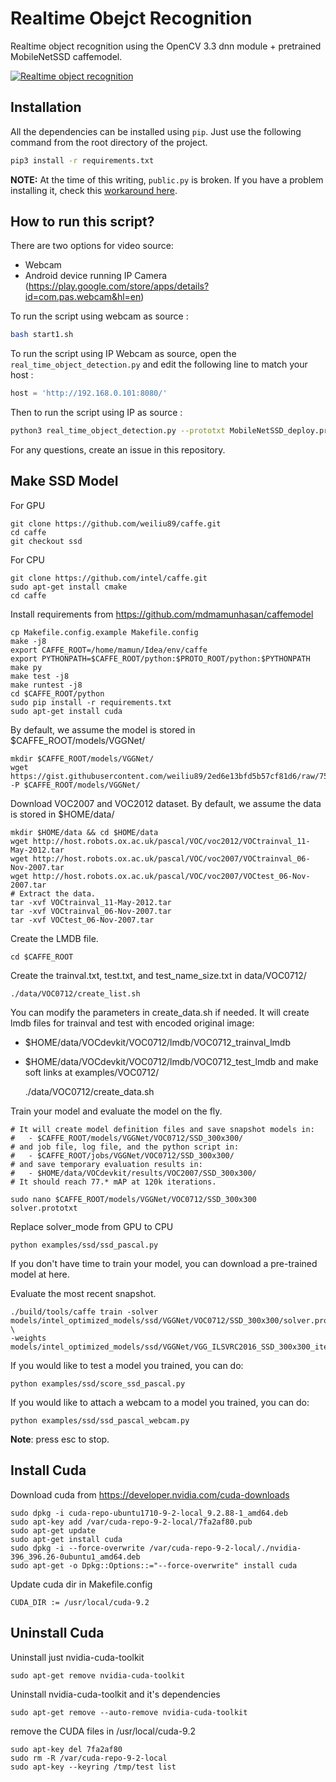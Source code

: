 # Realtime Obejct Recognition

Realtime object recognition using the OpenCV 3.3 dnn module + pretrained MobileNetSSD caffemodel.

[![Realtime object recognition](https://img.youtube.com/vi/LGUR4Rn_kWs/0.jpg)](https://www.youtube.com/watch?v=LGUR4Rn_kWs)

## Installation

All the dependencies can be installed using `pip`. Just use the following command from the root directory of the project.

```bash
pip3 install -r requirements.txt
```

**NOTE:** At the time of this writing, `public.py` is broken. If you have a problem installing it, check this [workaround here](https://github.com/C-Aniruddh/realtime_object_recognition/issues/1).

## How to run this script?

There are two options for video source:

 * Webcam
 * Android device running IP Camera (https://play.google.com/store/apps/details?id=com.pas.webcam&hl=en)

To run the script using webcam as source :

```bash
bash start1.sh
```

To run the script using IP Webcam as source, open the `real_time_object_detection.py` and edit the following line to match your host :

```python
host = 'http://192.168.0.101:8080/'
```

Then to run the script using IP as source :

```bash
python3 real_time_object_detection.py --prototxt MobileNetSSD_deploy.prototxt.txt --model MobileNetSSD_deploy.caffemodel --source web
```

For any questions, create an issue in this repository.

## Make SSD Model

For GPU 

    git clone https://github.com/weiliu89/caffe.git
    cd caffe
    git checkout ssd
    
For CPU

    git clone https://github.com/intel/caffe.git
    sudo apt-get install cmake
    cd caffe
    
Install requirements from https://github.com/mdmamunhasan/caffemodel
    
    cp Makefile.config.example Makefile.config
    make -j8 
    export CAFFE_ROOT=/home/mamun/Idea/env/caffe
    export PYTHONPATH=$CAFFE_ROOT/python:$PROTO_ROOT/python:$PYTHONPATH
    make py
    make test -j8
    make runtest -j8
    cd $CAFFE_ROOT/python
    sudo pip install -r requirements.txt
    sudo apt-get install cuda
    
By default, we assume the model is stored in $CAFFE_ROOT/models/VGGNet/
    
    mkdir $CAFFE_ROOT/models/VGGNet/
    wget https://gist.githubusercontent.com/weiliu89/2ed6e13bfd5b57cf81d6/raw/758667b33d1d1ff2ac86b244a662744b7bb48e01/VGG_ILSVRC_16_layers_fc_reduced_deploy.prototxt -P $CAFFE_ROOT/models/VGGNet/
    
Download VOC2007 and VOC2012 dataset. By default, we assume the data is stored in $HOME/data/
    
    mkdir $HOME/data && cd $HOME/data
    wget http://host.robots.ox.ac.uk/pascal/VOC/voc2012/VOCtrainval_11-May-2012.tar
    wget http://host.robots.ox.ac.uk/pascal/VOC/voc2007/VOCtrainval_06-Nov-2007.tar
    wget http://host.robots.ox.ac.uk/pascal/VOC/voc2007/VOCtest_06-Nov-2007.tar
    # Extract the data.
    tar -xvf VOCtrainval_11-May-2012.tar
    tar -xvf VOCtrainval_06-Nov-2007.tar
    tar -xvf VOCtest_06-Nov-2007.tar
    
Create the LMDB file.

    cd $CAFFE_ROOT

Create the trainval.txt, test.txt, and test_name_size.txt in data/VOC0712/
    
    ./data/VOC0712/create_list.sh
    
You can modify the parameters in create_data.sh if needed. It will create lmdb files for trainval and test with encoded original image:
- $HOME/data/VOCdevkit/VOC0712/lmdb/VOC0712_trainval_lmdb
- $HOME/data/VOCdevkit/VOC0712/lmdb/VOC0712_test_lmdb
and make soft links at examples/VOC0712/


    ./data/VOC0712/create_data.sh
    
Train your model and evaluate the model on the fly.

    # It will create model definition files and save snapshot models in:
    #   - $CAFFE_ROOT/models/VGGNet/VOC0712/SSD_300x300/
    # and job file, log file, and the python script in:
    #   - $CAFFE_ROOT/jobs/VGGNet/VOC0712/SSD_300x300/
    # and save temporary evaluation results in:
    #   - $HOME/data/VOCdevkit/results/VOC2007/SSD_300x300/
    # It should reach 77.* mAP at 120k iterations.
    
    sudo nano $CAFFE_ROOT/models/VGGNet/VOC0712/SSD_300x300 solver.prototxt
    
Replace solver_mode from GPU to CPU

    python examples/ssd/ssd_pascal.py
    
    
If you don't have time to train your model, you can download a pre-trained model at here.

Evaluate the most recent snapshot.

    ./build/tools/caffe train -solver models/intel_optimized_models/ssd/VGGNet/VOC0712/SSD_300x300/solver.prototxt \
    -weights models/intel_optimized_models/ssd/VGGNet/VGG_ILSVRC2016_SSD_300x300_iter_440000.caffemodel

If you would like to test a model you trained, you can do:

    python examples/ssd/score_ssd_pascal.py

If you would like to attach a webcam to a model you trained, you can do:

    python examples/ssd/ssd_pascal_webcam.py
    
**Note**: press esc to stop.
    
## Install Cuda

Download cuda from https://developer.nvidia.com/cuda-downloads

    sudo dpkg -i cuda-repo-ubuntu1710-9-2-local_9.2.88-1_amd64.deb
    sudo apt-key add /var/cuda-repo-9-2-local/7fa2af80.pub
    sudo apt-get update
    sudo apt-get install cuda
    sudo dpkg -i --force-overwrite /var/cuda-repo-9-2-local/./nvidia-396_396.26-0ubuntu1_amd64.deb
    sudo apt-get -o Dpkg::Options::="--force-overwrite" install cuda
    
Update cuda dir in Makefile.config 

    CUDA_DIR := /usr/local/cuda-9.2

## Uninstall Cuda

Uninstall just nvidia-cuda-toolkit

    sudo apt-get remove nvidia-cuda-toolkit

Uninstall nvidia-cuda-toolkit and it's dependencies

    sudo apt-get remove --auto-remove nvidia-cuda-toolkit
    
remove the CUDA files in /usr/local/cuda-9.2 

    sudo apt-key del 7fa2af80
    sudo rm -R /var/cuda-repo-9-2-local
    sudo apt-key --keyring /tmp/test list
